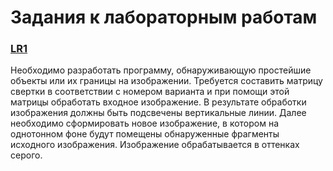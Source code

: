 # Задания к лабораторным работам

### [LR1](https://github.com/AndrKonst/hse_ml_2020/blob/master/ML_LR1_Andronov.ipynb)
Необходимо разработать программу, обнаруживающую простейшие объекты или их границы на изображении. Требуется составить матрицу свертки в соответствии с номером варианта и при помощи этой матрицы обработать входное изображение. В результате обработки изображения должны быть подсвечены вертикальные линии. Далее необходимо сформировать новое изображение, в котором на однотонном фоне будут помещены обнаруженные фрагменты исходного изображения. Изображение обрабатывается в оттенках серого.